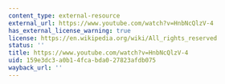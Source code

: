 ```yaml
---
content_type: external-resource
external_url: https://www.youtube.com/watch?v=HnbNcQlzV-4
has_external_license_warning: true
license: https://en.wikipedia.org/wiki/All_rights_reserved
status: ''
title: https://www.youtube.com/watch?v=HnbNcQlzV-4
uid: 159e3dc3-a0b1-4fca-bda0-27823afdb075
wayback_url: ''
---
```

